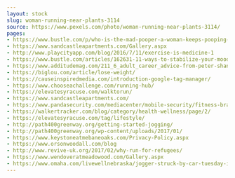 ```yaml
---
layout: stock
slug: woman-running-near-plants-3114
source: https://www.pexels.com/photo/woman-running-near-plants-3114/
pages:
- https://www.bustle.com/p/who-is-the-mad-pooper-a-woman-keeps-pooping-on-peoples-lawns-now-is-wanted-by-the-police-2415242
- https://www.sandcastleapartments.com/Gallery.aspx
- http://www.playcityapp.com/blog/2016/7/11/exercise-is-medicine-1
- https://www.bustle.com/articles/162631-11-ways-to-stabilize-your-mood-when-youre-feeling-emotional
- https://www.additudemag.com/211_6_adult_career_advice-from-peter-shankman_ss_211_woman-jogging/
- https://biglou.com/article/lose-weight/
- https://causeinspiredmedia.com/introduction-google-tag-manager/
- https://www.chooseachallenge.com/running-hub/
- https://elevatesyracuse.com/walktorun/
- https://www.sandcastleapartments.com/
- https://www.pandasecurity.com/mediacenter/mobile-security/fitness-bracelets-security/
- https://walkertracker.com/blog/category/health-wellness/page/2/
- https://elevatesyracuse.com/tag/lifestyle/
- http://path400greenway.org/getting-started-jogging/
- http://path400greenway.org/wp-content/uploads/2017/01/
- https://www.keystoneatmebaneoaks.com/Privacy-Policy.aspx
- https://www.orsonwoodall.com/blog
- http://www.revive-uk.org/2017/02/why-run-for-refugees/
- https://www.wendoveratmeadowood.com/Gallery.aspx
- https://www.omaha.com/livewellnebraska/jogger-struck-by-car-tuesday-in-fair-condition-at-kearney/article_f4d4c6ff-01ed-5899-856a-f813191606ac.html
---
```

